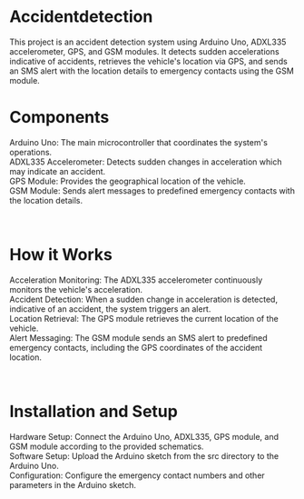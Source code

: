 # Accidentdetection
This project is an accident detection system using Arduino Uno, ADXL335 accelerometer, GPS, and GSM modules. It detects sudden accelerations indicative of accidents, retrieves the vehicle's location via GPS, and sends an SMS alert with the location details to emergency contacts using the GSM module. 
<br>
<h1>Components</h1>
<p>Arduino Uno: The main microcontroller that coordinates the system's operations.<br>
ADXL335 Accelerometer: Detects sudden changes in acceleration which may indicate an accident.<br>
GPS Module: Provides the geographical location of the vehicle.<br>
GSM Module: Sends alert messages to predefined emergency contacts with the location details.</p><br>
<h1>How it Works </h1>
<p>Acceleration Monitoring: The ADXL335 accelerometer continuously monitors the vehicle's acceleration.<br>
Accident Detection: When a sudden change in acceleration is detected, indicative of an accident, the system triggers an alert.<br>
Location Retrieval: The GPS module retrieves the current location of the vehicle.<br>
Alert Messaging: The GSM module sends an SMS alert to predefined emergency contacts, including the GPS coordinates of the accident location.</p><br>
<h1>Installation and Setup</h1>
<p>Hardware Setup: Connect the Arduino Uno, ADXL335, GPS module, and GSM module according to the provided schematics.<br>
Software Setup: Upload the Arduino sketch from the src directory to the Arduino Uno.<br>
Configuration: Configure the emergency contact numbers and other parameters in the Arduino sketch.</p>
